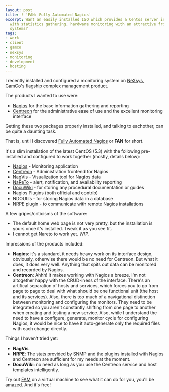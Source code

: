 ```yaml
---
layout: post
title: ! 'FAN: Fully Automated Nagios'
excerpt: Want an easily installed ISO which provides a Centos server installation
  with statistics gathering, hardware monitoring with an attractive frontend for your
  systems?
tags:
- work
- client
- gamco
- nexsys
- monitoring
- development
- hosting
---
```

I recently installed and configured a monitoring system on <a title="NeXsys" href="http://www.nexsys.co.za" target="_blank">NeXsys</a>, <a title="GamCo" href="http://www.gam.co.za" target="_blank">GamCo</a>'s flagship complex management product.

The products I wanted to use were:
<ul>
	<li><a title="Nagios" href="http://www.nagios.org/" target="_blank">Nagios</a> for the base information gathering and reporting</li>
	<li><a title="Centreon" href="http://www.centreon.com/" target="_blank">Centreon</a> for the administrative ease of use and the excellent monitoring interface</li>
</ul>
Getting these two packages properly installed, and talking to eachother, can be quite a daunting task.

That is, until I discovered <a title="Full Automated Nagios" href="http://fannagioscd.sourceforge.net/" target="_blank">Fully Automated Nagios</a> or <strong>FAN</strong> for short.<!--more-->

It's a slim installation of the latest CentOS (5.3) with the following pre-installed and configured to work together (mostly, details below):
<ul>
	<li><a title="Nagios" href="http://www.nagios.org/" target="_blank">Nagios</a> - Monitoring application</li>
	<li><a title="Centreon" href="http://www.centreon.com/" target="_blank">Centreon</a> - Administration frontend for Nagios</li>
	<li><a title="NagVis" href="http://www.nagvis.org/" target="_blank">NagVis</a> - Visualization tool for Nagios data</li>
	<li><a title="NaReTo" href="http://www.nareto.org/" target="_blank">NaReTo</a> - alert, notification, and availability reporting</li>
	<li><a title="DocuWiki" href="http://www.dokuwiki.org/" target="_blank">DocuWiki</a> - for storing any procedural documentation or guides</li>
	<li>Nagios Plugins (both official and contrib)</li>
	<li>NDOUtils - for storing Nagios data in a database</li>
	<li>NRPE plugin - to communicate with remote Nagios installations</li>
</ul>
A few gripes/criticisms of the software:
<ul>
	<li>The default home web page is not very pretty, but the installation is yours once it's installed. Tweak it as you see fit.</li>
	<li>I cannot get Nareto to work yet. <em>WIP</em>.</li>
</ul>
Impressions of the products included:
<ul>
	<li><strong>Nagios</strong>: it's a standard, it needs heavy work on its interface design, obviously, otherwise there would be no need for Centreon. But what it does, it does very well. Anything that spits out data can be monitored and recorded by Nagios.</li>
	<li><strong>Centreon</strong>: Ahhh! It makes working with Nagios a breeze. I'm not altogether happy with the CRUD-iness of the interface. There's an artifical separation of hosts and services, which forces you to go from page to page to deal with what should be one functional unit (the host and its services). Also, there is too much of a navigational distinction between monitoring and configuring the monitors. They need to be integrated so you aren't constantly shifting from one page to another when creating and testing a new service. Also, while I understand the need to have a configure, generate, monitor cycle for configuring Nagios, it would be nice to have it auto-generate only the required files with each change directly.</li>
</ul>
Things I haven't tried yet:
<ul>
	<li><strong>NagVis</strong></li>
	<li><strong>NRPE</strong>: The stats provided by SNMP and the plugins installed with Nagios and Centreon are sufficient for my needs at the moment.</li>
	<li><strong>DocuWiki</strong>: no need as long as you use the Centreon service and host templates intelligently.</li>
</ul>
Try out <a title="Fully Automated Nagios" href="http://fannagioscd.sourceforge.net/" target="_blank">FAM</a> on a virtual machine to see what it can do for you, you'll be amazed. And it's free!
